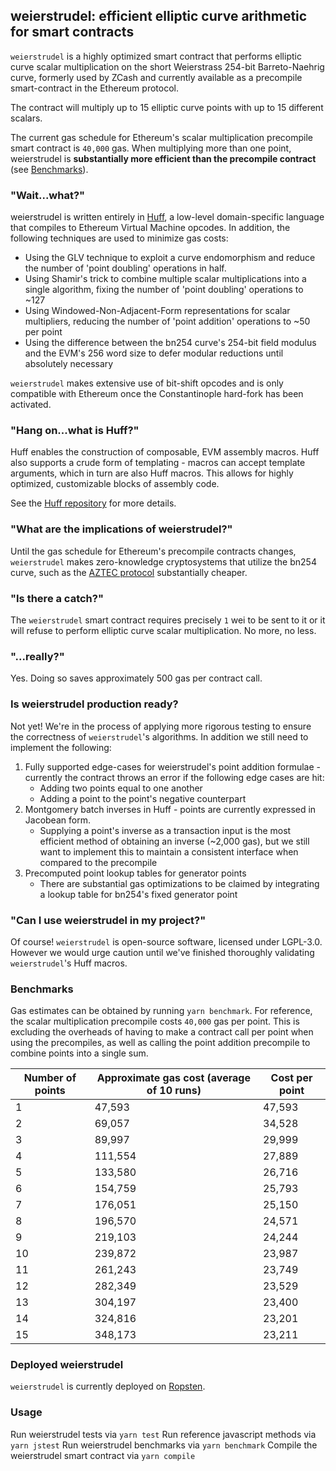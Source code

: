 ## **weierstrudel**: efficient elliptic curve arithmetic for smart contracts

`weierstrudel` is a highly optimized smart contract that performs elliptic curve scalar multiplication on the short Weierstrass 254-bit Barreto-Naehrig curve, formerly used by ZCash and currently available as a precompile smart-contract in the Ethereum protocol.

The contract will multiply up to 15 elliptic curve points with up to 15 different scalars.

The current gas schedule for Ethereum's scalar multiplication precompile smart contract is `40,000` gas. When multiplying more than one point, weierstrudel is **substantially more efficient than the precompile contract** (see [Benchmarks](#benchmarks)).

### **"Wait...what?"**

weierstrudel is written entirely in [Huff](https://github.com/AztecProtocol/AZTEC/tree/master/packages/huff), a low-level domain-specific language that compiles to Ethereum Virtual Machine opcodes. In addition, the following techniques are used to minimize gas costs:

-   Using the GLV technique to exploit a curve endomorphism and reduce the number of 'point doubling' operations in half.
-   Using Shamir's trick to combine multiple scalar multiplications into a single algorithm, fixing the number of 'point doubling' operations to ~127
-   Using Windowed-Non-Adjacent-Form representations for scalar multipliers, reducing the number of 'point addition' operations to ~50 per point
-   Using the difference between the bn254 curve's 254-bit field modulus and the EVM's 256 word size to defer modular reductions until absolutely necessary

`weierstrudel` makes extensive use of bit-shift opcodes and is only compatible with Ethereum once the Constantinople hard-fork has been activated.

### **"Hang on...what is Huff?"**

Huff enables the construction of composable, EVM assembly macros. Huff also supports a crude form of templating - macros can accept template arguments, which in turn are also Huff macros. This allows for highly optimized, customizable blocks of assembly code.

See the [Huff repository](https://github.com/AztecProtocol/huff) for more details.

### **"What are the implications of weierstrudel?"**

Until the gas schedule for Ethereum's precompile contracts changes, `weierstrudel` makes zero-knowledge cryptosystems that utilize the bn254 curve, such as the [AZTEC protocol](https://github.com/AztecProtocol/AZTEC/) substantially cheaper.

### **"Is there a catch?"**

The `weierstrudel` smart contract requires precisely `1` wei to be sent to it or it will refuse to perform elliptic curve scalar multiplication. No more, no less.

### **"...really?"**

Yes. Doing so saves approximately 500 gas per contract call.

### **Is weierstrudel production ready?**

Not yet! We're in the process of applying more rigorous testing to ensure the correctness of `weierstrudel`'s algorithms. In addition we still need to implement the following:

1. Fully supported edge-cases for weierstrudel's point addition formulae - currently the contract throws an error if the following edge cases are hit:
    - Adding two points equal to one another
    - Adding a point to the point's negative counterpart
2. Montgomery batch inverses in Huff - points are currently expressed in Jacobean form.
    - Supplying a point's inverse as a transaction input is the most efficient method of obtaining an inverse (~2,000 gas), but we still want to implement this to maintain a consistent interface when compared to the precompile
3. Precomputed point lookup tables for generator points
    - There are substantial gas optimizations to be claimed by integrating a lookup table for bn254's fixed generator point

### **"Can I use weierstrudel in my project?"**

Of course! `weierstrudel` is open-source software, licensed under LGPL-3.0. However we would urge caution until we've finished thoroughly validating `weierstrudel`'s Huff macros.

### **Benchmarks**

Gas estimates can be obtained by running `yarn benchmark`. For reference, the scalar multiplication precompile costs `40,000` gas per point. This is excluding the overheads of having to make a contract call per point when using the precompiles, as well as calling the point addition precompile to combine points into a single sum.

| Number of points | Approximate gas cost (average of 10 runs) | Cost per point |
| ---------------- | ----------------------------------------- | -------------- |
| 1                | 47,593                                    | 47,593         |
| 2                | 69,057                                    | 34,528         |
| 3                | 89,997                                    | 29,999         |
| 4                | 111,554                                   | 27,889         |
| 5                | 133,580                                   | 26,716         |
| 6                | 154,759                                   | 25,793         |
| 7                | 176,051                                   | 25,150         |
| 8                | 196,570                                   | 24,571         |
| 9                | 219,103                                   | 24,244         |
| 10               | 239,872                                   | 23,987         |
| 11               | 261,243                                   | 23,749         |
| 12               | 282,349                                   | 23,529         |
| 13               | 304,197                                   | 23,400         |
| 14               | 324,816                                   | 23,201         |
| 15               | 348,173                                   | 23,211         |

### **Deployed weierstrudel**

`weierstrudel` is currently deployed on [Ropsten](https://ropsten.etherscan.io/address/0xd68131a43ca870ce0a27f5ace6c696dd6c442683#code).

### **Usage**

Run weierstrudel tests via `yarn test`
Run reference javascript methods via `yarn jstest`
Run weierstrudel benchmarks via `yarn benchmark`
Compile the weierstrudel smart contract via `yarn compile`
